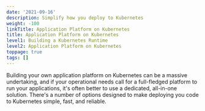 ```yaml
---
date: '2021-09-16'
description: Simplify how you deploy to Kubernetes
weight: -100
linkTitle: Application Platform on Kubernetes
title: Application Platform on Kubernetes
level1: Building a Kubernetes Runtime
level2: Application Platform on Kubernetes
toppage: true
tags: []
---
```


Building your own application platform on Kubernetes can be a massive undertaking, and if your operational needs call for a full-fledged platform to run your applications, it's often better to use a dedicated, all-in-one solution. There's a number of options designed to make deploying you code to Kubernetes simple, fast, and reliable. 